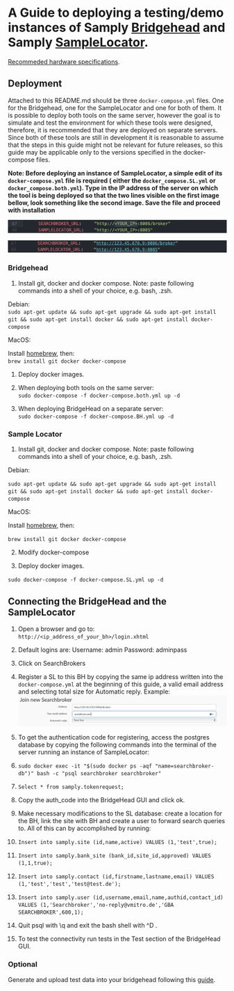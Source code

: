 # A Guide to deploying a testing/demo instances of Samply [Bridgehead](https://github.com/samply/bridgehead-deployment) and Samply [SampleLocator](https://github.com/samply/sample-locator).

[Recommeded hardware specifications](https://samply.github.io/bbmri-fhir-ig/howtoJoin.html#general-requirements).

## Deployment

Attached to this README.md should be three `docker-compose.yml` files. One for the Bridgehead, one for the SampleLocator and one for both of them. It is possible to deploy both tools on the same server, however the goal is to simulate and test the environment for which these tools were designed, therefore, it is recommended that they are deployed on separate servers. Since both of these tools are still in development it is reasonable to assume that the steps in this guide might not be relevant for future releases, so this guide may be applicable only to the versions specified in the docker-compose files.

**Note: Before deploying an instance of SampleLocator, a simple edit of its `docker-compose.yml` file is required ( either the `docker_compose.SL.yml` or `docker_compose.both.yml`). Type in the IP address of the server on which the tool is being deployed so that the two lines visible on the first image bellow, look something like the second image. Save the file and proceed with installation**

![both.docker-compose.yml](images/2021/04/both-docker-compose-yml.png)

![Example](images/2021/04/example.png)

### Bridgehead

1. Install git, docker and docker compose. Note: paste following commands into a shell of your choice, e.g. bash, .zsh.

  Debian:<br>
  `sudo apt-get update && sudo apt-get upgrade && sudo apt-get install git && sudo apt-get install docker && sudo apt-get install docker-compose`

  MacOS:

  Install [homebrew](https://brew.sh), then:<br>
  `brew install git docker docker-compose`

  1. Deploy docker images.

  2. When deploying both tools on the same server:<br>
    `sudo docker-compose -f docker-compose.both.yml up -d`

2. When deploying BridgeHead on a separate server:<br>
  `sudo docker-compose -f docker-compose.BH.yml up -d`

### Sample Locator

1. Install git, docker and docker compose. Note: paste following commands into a shell of your choice, e.g. bash, .zsh.

  Debian:

  `sudo apt-get update && sudo apt-get upgrade && sudo apt-get install git && sudo apt-get install docker && sudo apt-get install docker-compose`

  MacOS:

  Install [homebrew](https://brew.sh), then:

  `brew install git docker docker-compose`

2. Modify docker-compose

3. Deploy docker images.

`sudo docker-compose -f docker-compose.SL.yml up -d`

## Connecting the BridgeHead and the SampleLocator

1. Open a browser and go to: `http://<ip_address_of_your_bh>/login.xhtml`

2. Default logins are: Username: admin Password: adminpass

3. Click on SearchBrokers

4. Register a SL to this BH by copying the same ip address written into the `docker-compose.yml` at the beginning of this guide, a valid email address and selecting total size for Automatic reply. Example: ![Register](images/2021/04/register.png)

5. To get the authentication code for registering, access the postgres database by copying the following commands into the terminal of the server running an instance of SampleLocator:
6. `sudo docker exec -it "$(sudo docker ps -aqf "name=searchbroker-db")" bash -c "psql searchbroker searchbroker"`
7. `Select * from samply.tokenrequest;`
8. Copy the auth_code into the BridgeHead GUI and click ok.
9. Make necessary modifications to the SL database: create a location for the BH, link the site with BH and create a user to forward search queries to. All of this can by accomplished by running:
10. `Insert into samply.site (id,name,active) VALUES (1,'test',true);`
11. `Insert into samply.bank_site (bank_id,site_id,approved) VALUES (1,1,true);`
12. `Insert into samply.contact (id,firstname,lastname,email) VALUES (1,'test','test','test@test.de');`
13. `Insert into samply.user (id,username,email,name,authid,contact_id) VALUES (1,'Searchbroker','no-reply@vmitro.de','GBA SEARCHBROKER',600,1);`
14. Quit psql with \q and exit the bash shell with ^D .
15. To test the connectivity run tests in the Test section of the BridgeHead GUI.

  ### Optional

  Generate and upload test data into your bridgehead following this [guide](https://github.com/samply/bridgehead-deployment#checking-your-newly-installed-bridgehead).
